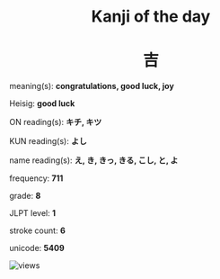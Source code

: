 <h1 align="center">Kanji of the day</h1>
<h1 align="center">吉</h1>
<p align="left">meaning(s): <b>congratulations, good luck, joy</b></p>
<p align="left">Heisig: <b>good luck</b></p>
<p align="left">ON reading(s): <b>キチ, キツ</b></p>
<p align="left">KUN reading(s): <b>よし</b></p>
<p align="left">name reading(s): <b>え, き, きっ, きる, こし, と, よ</b></p>
<p align="left">frequency: <b>711</b></p>
<p align="left">grade: <b>8</b></p>
<p align="left">JLPT level: <b>1</b></p>
<p align="left">stroke count: <b>6</b></p>
<p align="left">unicode: <b>5409</b></p>
<p align="left"><img src="https://komarev.com/ghpvc/?username=tristanwagner-kanjioftheday&label=Views&color=0e75b6&style=flat" alt="views"/></p>

